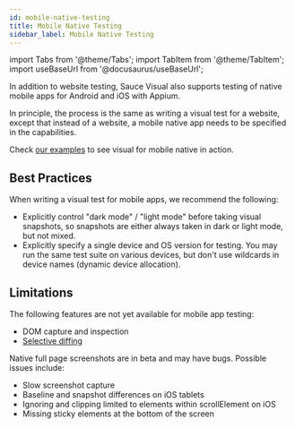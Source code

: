 ```yaml
---
id: mobile-native-testing
title: Mobile Native Testing
sidebar_label: Mobile Native Testing
---
```


import Tabs from '@theme/Tabs';
import TabItem from '@theme/TabItem';
import useBaseUrl from '@docusaurus/useBaseUrl';

In addition to website testing, Sauce Visual also supports testing of native mobile apps for Android and iOS with Appium.

In principle, the process is the same as writing a visual test for a website, except that instead of a website, a mobile native app needs to be specified in the capabilities.

Check [our examples](https://github.com/saucelabs/visual-examples/) to see visual for mobile native in action.


## Best Practices

When writing a visual test for mobile apps, we recommend the following:
- Explicitly control "dark mode" / "light mode" before taking visual snapshots, so snapshots are either always taken in dark or light mode, but not mixed.
- Explicitly specify a single device and OS version for testing. You may run the same test suite on various devices, but don't use wildcards in device names (dynamic device allocation).


## Limitations

The following features are not yet available for mobile app testing:
- DOM capture and inspection
- [Selective diffing](./selective-diffing.md)

Native full page screenshots are in beta and may have bugs.
Possible issues include:
- Slow screenshot capture
- Baseline and snapshot differences on iOS tablets
- Ignoring and clipping limited to elements within scrollElement on iOS
- Missing sticky elements at the bottom of the screen

